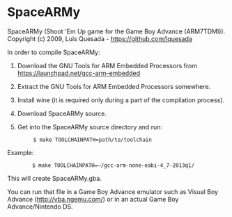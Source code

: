 SpaceARMy
=========

SpaceARMy (Shoot 'Em Up game for the Game Boy Advance (ARM7TDMI)).  
Copyright (c) 2009, Luis Quesada - https://github.com/lquesada


In order to compile SpaceARMy:

1. Download the GNU Tools for ARM Embedded Processors from https://launchpad.net/gcc-arm-embedded

2. Extract the GNU Tools for ARM Embedded Processors somewhere.

3. Install wine (it is required only during a part of the compilation process).

4. Download SpaceARMy source.

5. Get into the SpaceARMy source directory and run:
            
            $ make TOOLCHAINPATH=path/to/toolchain

Example:

            $ make TOOLCHAINPATH=~/gcc-arm-none-eabi-4_7-2013q1/

This will create SpaceARMy.gba.

You can run that file in a Game Boy Advance emulator such as Visual Boy Advance (http://vba.ngemu.com/) or in an actual Game Boy Advance/Nintendo DS.
